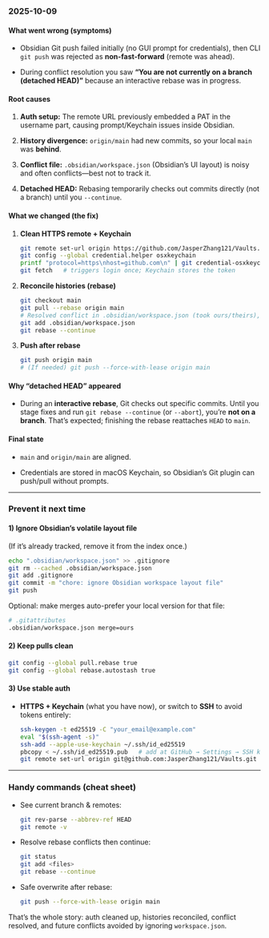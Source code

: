 ### 2025-10-09

#### What went wrong (symptoms)

- Obsidian Git push failed initially (no GUI prompt for credentials), then CLI `git push` was rejected as **non-fast-forward** (remote was ahead).
    
- During conflict resolution you saw **“You are not currently on a branch (detached HEAD)”** because an interactive rebase was in progress.
    

#### Root causes

1. **Auth setup:** The remote URL previously embedded a PAT in the username part, causing prompt/Keychain issues inside Obsidian.
    
2. **History divergence:** `origin/main` had new commits, so your local `main` was **behind**.

3. **Conflict file:** `.obsidian/workspace.json` (Obsidian’s UI layout) is noisy and often conflicts—best not to track it.
    
4. **Detached HEAD:** Rebasing temporarily checks out commits directly (not a branch) until you `--continue`.
    

#### What we changed (the fix)

1. **Clean HTTPS remote + Keychain**
    
    ```bash
    git remote set-url origin https://github.com/JasperZhang121/Vaults.git
    git config --global credential.helper osxkeychain
    printf "protocol=https\nhost=github.com\n" | git credential-osxkeychain erase
    git fetch   # triggers login once; Keychain stores the token
    ```
    
2. **Reconcile histories (rebase)**
    
    ```bash
    git checkout main
    git pull --rebase origin main
    # Resolved conflict in .obsidian/workspace.json (took ours/theirs), then:
    git add .obsidian/workspace.json
    git rebase --continue
    ```
    
3. **Push after rebase**
    
    ```bash
    git push origin main
    # (If needed) git push --force-with-lease origin main
    ```
    

#### Why “detached HEAD” appeared

- During an **interactive rebase**, Git checks out specific commits. Until you stage fixes and run `git rebase --continue` (or `--abort`), you’re **not on a branch**. That’s expected; finishing the rebase reattaches `HEAD` to `main`.
    

#### Final state

- `main` and `origin/main` are aligned.
    
- Credentials are stored in macOS Keychain, so Obsidian’s Git plugin can push/pull without prompts.
    

---

### Prevent it next time

#### 1) Ignore Obsidian’s volatile layout file

(If it’s already tracked, remove it from the index once.)

```bash
echo ".obsidian/workspace.json" >> .gitignore
git rm --cached .obsidian/workspace.json
git add .gitignore
git commit -m "chore: ignore Obsidian workspace layout file"
git push
```

Optional: make merges auto-prefer your local version for that file:

```bash
# .gitattributes
.obsidian/workspace.json merge=ours
```

#### 2) Keep pulls clean

```bash
git config --global pull.rebase true
git config --global rebase.autostash true
```

#### 3) Use stable auth

- **HTTPS + Keychain** (what you have now), or switch to **SSH** to avoid tokens entirely:
    
    ```bash
    ssh-keygen -t ed25519 -C "your_email@example.com"
    eval "$(ssh-agent -s)"
    ssh-add --apple-use-keychain ~/.ssh/id_ed25519
    pbcopy < ~/.ssh/id_ed25519.pub   # add at GitHub → Settings → SSH keys
    git remote set-url origin git@github.com:JasperZhang121/Vaults.git
    ```
    

---

### Handy commands (cheat sheet)

- See current branch & remotes:
    
    ```bash
    git rev-parse --abbrev-ref HEAD
    git remote -v
    ```
    
- Resolve rebase conflicts then continue:
    
    ```bash
    git status
    git add <files>
    git rebase --continue
    ```
    
- Safe overwrite after rebase:
    
    ```bash
    git push --force-with-lease origin main
    ```
    

That’s the whole story: auth cleaned up, histories reconciled, conflict resolved, and future conflicts avoided by ignoring `workspace.json`.